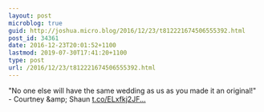 ```yaml
---
layout: post
microblog: true
guid: http://joshua.micro.blog/2016/12/23/t812221674506555392.html
post_id: 34361
date: 2016-12-23T20:01:52+1100
lastmod: 2019-07-30T17:41:20+1100
type: post
url: /2016/12/23/t812221674506555392.html
---
```

"No one else will have the same wedding as us as you made it an original!" - Courtney &amp;amp; Shaun [t.co/ELxfkj2JF...](https://t.co/ELxfkj2JFX)
